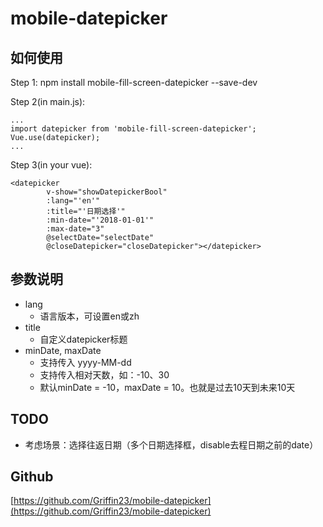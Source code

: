 # mobile-datepicker

## 如何使用
Step 1:
npm install mobile-fill-screen-datepicker --save-dev

Step 2(in main.js):
```
...
import datepicker from 'mobile-fill-screen-datepicker';
Vue.use(datepicker);
...
```

Step 3(in your vue):
```
<datepicker
        v-show="showDatepickerBool"
        :lang="'en'"
        :title="'日期选择'"
        :min-date="'2018-01-01'"
        :max-date="3"
        @selectDate="selectDate"
        @closeDatepicker="closeDatepicker"></datepicker>
```

## 参数说明

- lang
    - 语言版本，可设置en或zh
- title
    - 自定义datepicker标题
- minDate, maxDate
    - 支持传入 yyyy-MM-dd
    - 支持传入相对天数，如：-10、30
    - 默认minDate = -10，maxDate = 10。也就是过去10天到未来10天
    
## TODO

- 考虑场景：选择往返日期（多个日期选择框，disable去程日期之前的date）

## Github
[https://github.com/Griffin23/mobile-datepicker](https://github.com/Griffin23/mobile-datepicker)